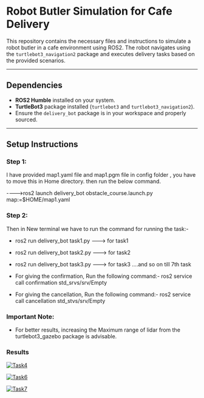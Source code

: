 # Robot Butler Simulation for Cafe Delivery  

This repository contains the necessary files and instructions to simulate a robot butler in a cafe environment using ROS2. The robot navigates using the `turtlebot3_navigation2` package and executes delivery tasks based on the provided scenarios.

---

## Dependencies

- **ROS2 Humble** installed on your system.  
- **TurtleBot3** package installed (`turtlebot3` and `turtlebot3_navigation2`).  
- Ensure the `delivery_bot` package is in your workspace and properly sourced.  

---

## Setup Instructions  

### Step 1:
I have provided map1.yaml file and map1.pgm file in config folder , you have to move this in Home directory. then run the below command.

---->ros2 launch delivery_bot obstacle_course.launch.py map:=$HOME/map1.yaml

### Step 2:
 
 Then in New terminal we have to run the command for running the task:-
 
 - ros2 run delivery_bot task1.py   ---> for task1 
 - ros2 run delivery_bot task2.py   ---> for task2
 - ros2 run delivery_bot task3.py   ---> for task3 ....and so on till 7th task

- For giving the confirmation, Run the following command:-  ros2 service call confirmation std_srvs/srv/Empty

- For giving the cancellation, Run the following command:- ros2 service call cancellation std_stvs/srv/Empty

### Important Note:

- For better results, increasing the Maximum range of lidar from the turtlebot3_gazebo package is advisable.

### Results 
[![Task4](https://img.youtube.com/vi/VIDEO_ID/0.jpg)](https://www.youtube.com/watch?v=VIDEO_ID)

[![Task6](https://img.youtube.com/vi/VIDEO_ID/0.jpg)](https://www.youtube.com/watch?v=VIDEO_ID)

[![Task7](https://img.youtube.com/vi/VIDEO_ID/0.jpg)](https://www.youtube.com/watch?v=VIDEO_ID)

  
